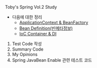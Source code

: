 Toby's Spring Vol.2 Study

- 다음에 대한 정리<br>
  - [ApplicationContext & BeanFactory](https://github.com/YounHyunJun/toby-spring-study-v2/blob/master/summary/1.1%20Ioc%20%EC%BB%A8%ED%85%8C%EC%9D%B4%EB%84%88.md)
  - [Bean Definition(빈메타정보)](https://github.com/YounHyunJun/toby-spring-study-v2/blob/master/summary/1.2%20IoC_DI%20%EB%B9%88%20%EC%84%A4%EC%A0%95%20%EB%A9%94%ED%83%80%EC%A0%95%EB%B3%B4%20%EC%9E%91%EC%84%B1.md)
  - [IoC Container & DI](https://github.com/YounHyunJun/toby-spring-study-v2/blob/master/summary/1.5%20%EC%8A%A4%ED%94%84%EB%A7%81%203.1%EC%9D%98%20IoC%20%EC%BB%A8%ED%85%8C%EC%9D%B4%EB%84%88%EC%99%80DI.md)



1. Test Code 작성
2. Summary Code
3. My Opinions
4. Spring JavaBean Enable 관련 테스트 코드 
